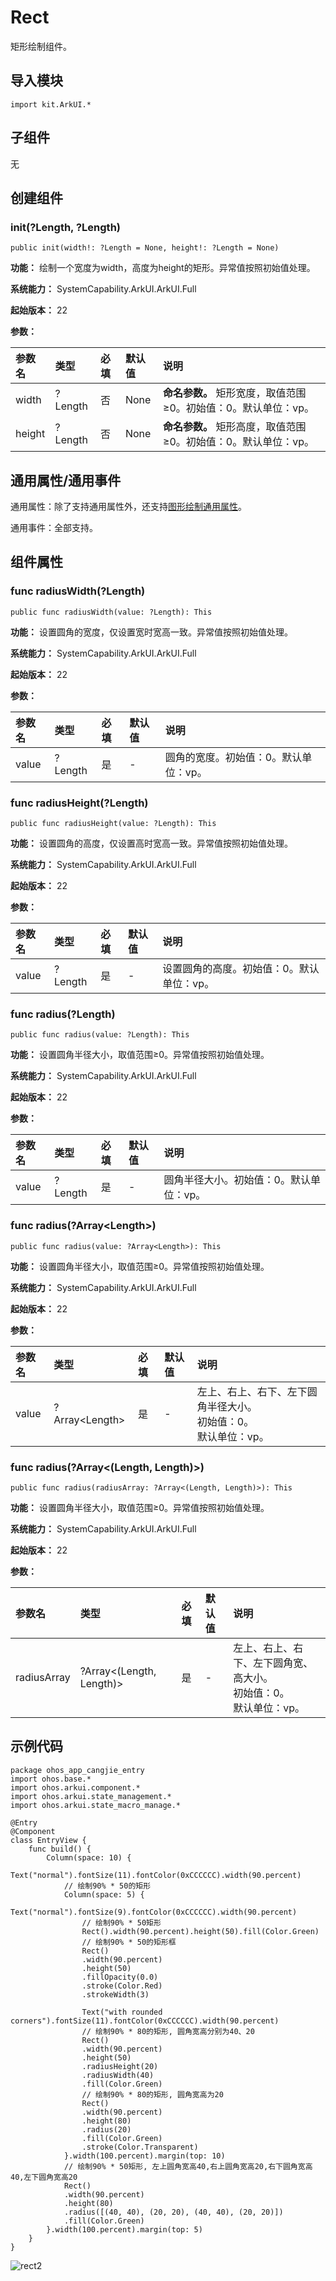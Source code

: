 # Rect

矩形绘制组件。

## 导入模块

```cangjie
import kit.ArkUI.*
```

## 子组件

无

## 创建组件

### init(?Length, ?Length)

```cangjie
public init(width!: ?Length = None, height!: ?Length = None)
```

**功能：** 绘制一个宽度为width，高度为height的矩形。异常值按照初始值处理。

**系统能力：** SystemCapability.ArkUI.ArkUI.Full

**起始版本：** 22

**参数：**

|参数名|类型|必填|默认值|说明|
|:---|:---|:---|:---|:---|
|width|?Length|否|None|**命名参数。** 矩形宽度，取值范围≥0。初始值：0。默认单位：vp。|
|height|?Length|否|None|**命名参数。** 矩形高度，取值范围≥0。初始值：0。默认单位：vp。|

## 通用属性/通用事件

通用属性：除了支持通用属性外，还支持[图形绘制通用属性](./cj-graphic-drawing-common.md)。

通用事件：全部支持。

## 组件属性

### func radiusWidth(?Length)

```cangjie
public func radiusWidth(value: ?Length): This
```

**功能：** 设置圆角的宽度，仅设置宽时宽高一致。异常值按照初始值处理。

**系统能力：** SystemCapability.ArkUI.ArkUI.Full

**起始版本：** 22

**参数：**

|参数名|类型|必填|默认值|说明|
|:---|:---|:---|:---|:---|
|value|?Length|是|-|圆角的宽度。初始值：0。默认单位：vp。|

### func radiusHeight(?Length)

```cangjie
public func radiusHeight(value: ?Length): This
```

**功能：** 设置圆角的高度，仅设置高时宽高一致。异常值按照初始值处理。

**系统能力：** SystemCapability.ArkUI.ArkUI.Full

**起始版本：** 22

**参数：**

|参数名|类型|必填|默认值|说明|
|:---|:---|:---|:---|:---|
|value|?Length|是|-|设置圆角的高度。初始值：0。默认单位：vp。|

### func radius(?Length)

```cangjie
public func radius(value: ?Length): This
```

**功能：** 设置圆角半径大小，取值范围≥0。异常值按照初始值处理。

**系统能力：** SystemCapability.ArkUI.ArkUI.Full

**起始版本：** 22

**参数：**

|参数名|类型|必填|默认值|说明|
|:---|:---|:---|:---|:---|
|value|?Length|是|-|圆角半径大小。初始值：0。默认单位：vp。|

### func radius(?Array\<Length>)

```cangjie
public func radius(value: ?Array<Length>): This
```

**功能：** 设置圆角半径大小，取值范围≥0。异常值按照初始值处理。

**系统能力：** SystemCapability.ArkUI.ArkUI.Full

**起始版本：** 22

**参数：**

|参数名|类型|必填|默认值|说明|
|:---|:---|:---|:---|:---|
|value|?Array\<Length>|是|-|左上、右上、右下、左下圆角半径大小。<br>初始值：0。<br>默认单位：vp。|

### func radius(?Array\<(Length, Length)>)

```cangjie
public func radius(radiusArray: ?Array<(Length, Length)>): This
```

**功能：** 设置圆角半径大小，取值范围≥0。异常值按照初始值处理。

**系统能力：** SystemCapability.ArkUI.ArkUI.Full

**起始版本：** 22

**参数：**

|参数名|类型|必填|默认值|说明|
|:---|:---|:---|:---|:---|
|radiusArray|?Array\<(Length, Length)>|是|-|左上、右上、右下、左下圆角宽、高大小。<br>初始值：0。<br>默认单位：vp。|

## 示例代码

<!-- run -->

```cangjie
package ohos_app_cangjie_entry
import ohos.base.*
import ohos.arkui.component.*
import ohos.arkui.state_management.*
import ohos.arkui.state_macro_manage.*

@Entry
@Component
class EntryView {
    func build() {
        Column(space: 10) {
            Text("normal").fontSize(11).fontColor(0xCCCCCC).width(90.percent)
            // 绘制90% * 50的矩形
            Column(space: 5) {
                Text("normal").fontSize(9).fontColor(0xCCCCCC).width(90.percent)
                // 绘制90% * 50矩形
                Rect().width(90.percent).height(50).fill(Color.Green)
                // 绘制90% * 50的矩形框
                Rect()
                .width(90.percent)
                .height(50)
                .fillOpacity(0.0)
                .stroke(Color.Red)
                .strokeWidth(3)

                Text("with rounded corners").fontSize(11).fontColor(0xCCCCCC).width(90.percent)
                // 绘制90% * 80的矩形, 圆角宽高分别为40、20
                Rect()
                .width(90.percent)
                .height(50)
                .radiusHeight(20)
                .radiusWidth(40)
                .fill(Color.Green)
                // 绘制90% * 80的矩形, 圆角宽高为20
                Rect()
                .width(90.percent)
                .height(80)
                .radius(20)
                .fill(Color.Green)
                .stroke(Color.Transparent)
            }.width(100.percent).margin(top: 10)
            // 绘制90% * 50矩形, 左上圆角宽高40,右上圆角宽高20,右下圆角宽高40,左下圆角宽高20
            Rect()
            .width(90.percent)
            .height(80)
            .radius([(40, 40), (20, 20), (40, 40), (20, 20)])
            .fill(Color.Green)
        }.width(100.percent).margin(top: 5)
    }
}
```

![rect2](./figures/rect2.png)
